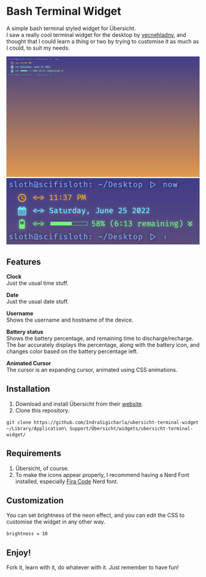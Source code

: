 # Bash Terminal Widget
A simple bash terminal styled widget for Übersicht.  
I saw a really cool terminal widget for the desktop by [vecnehladny](https://github.com/vecnehladny), and thought that I could learn a thing or two by trying to customise it as much as I could, to suit my needs.

![Screenshot](ss1.png)
![Screenshot](ss.png)

## Features
**Clock**  
Just the usual time stuff.

**Date**  
Just the usual date stuff.

**Username**  
Shows the username and hostname of the device.

**Battery status**  
Shows the battery percentage, and remaining time to discharge/recharge. The bar accurately displays the percentage, along with the battery icon, and changes color based on the battery percentage left.

**Animated Cursor**  
The cursor is an expanding cursor, animated using CSS animations.

 
## Installation
1. Download and install Übersicht from their [website](http://tracesof.net/uebersicht/).
2. Clone this repository.

```
git clone https://github.com/IndraSigicharla/ubersicht-terminal-widget ~/Library/Application\ Support/Übersicht/widgets/ubersicht-terminal-widget/
```

## Requirements
1. Übersicht, of course.
2. To make the icons appear properly, I recommend having a Nerd Font installed, especially [Fira Code](https://github.com/ryanoasis/nerd-fonts) Nerd font.

## Customization
You can set brightness of the neon effect, and you can edit the CSS to customise the widget in any other way.
```
brightness = 10
```

## Enjoy!
Fork it, learn with it, do whatever with it. Just remember to have fun!

